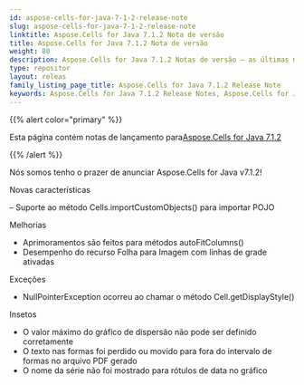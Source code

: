```yaml
---
id: aspose-cells-for-java-7-1-2-release-note
slug: aspose-cells-for-java-7-1-2-release-note
linktitle: Aspose.Cells for Java 7.1.2 Nota de versão
title: Aspose.Cells for Java 7.1.2 Nota de versão
weight: 80
description: Aspose.Cells for Java 7.1.2 Notas de versão – as últimas melhorias, novos recursos e correções
type: repositor
layout: releas
family_listing_page_title: Aspose.Cells for Java 7.1.2 Release Note
keywords: Aspose.Cells for Java 7.1.2 Release Notes, Aspose.Cells for Java 7.1.2 updates and fixe
---
```

{{% alert color="primary" %}} 

 Esta página contém notas de lançamento para[Aspose.Cells for Java 7.1.2](https://releases.aspose.com/cells/java/new-releases/aspose.cells-for-java-7.1.2/)

{{% /alert %}} 

Nós somos
 tenho o prazer de anunciar Aspose.Cells for Java v7.1.2!

 Novas características

 – Suporte ao método Cells.importCustomObjects() para importar POJO

 Melhorias

- Aprimoramentos são feitos para métodos autoFitColumns()
- Desempenho do recurso Folha para Imagem com linhas de grade ativadas

 Exceções

- NullPointerException ocorreu ao chamar o método Cell.getDisplayStyle()

Insetos

- O valor máximo do gráfico de dispersão não pode ser definido corretamente
- O texto nas formas foi perdido ou movido para fora do intervalo de formas no arquivo PDF gerado
- O nome da série não foi mostrado para rótulos de data no gráfico
